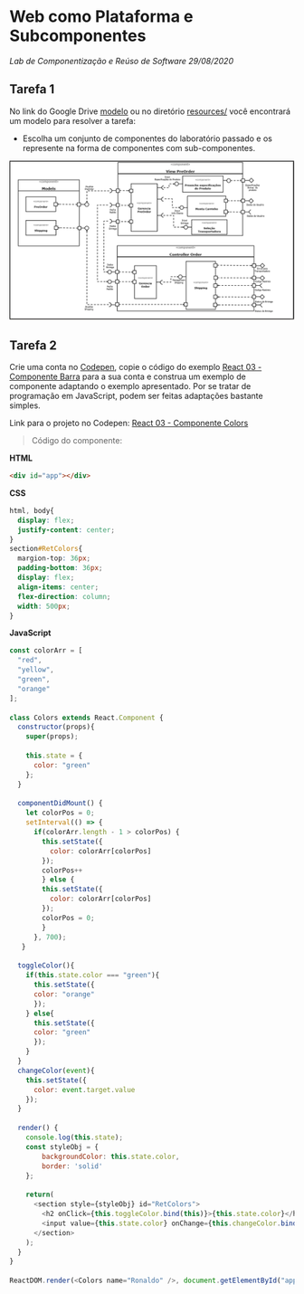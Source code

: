 
# Web como Plataforma e Subcomponentes
*Lab de Componentização e Reúso de Software 29/08/2020*

## Tarefa 1

No link do Google Drive [modelo](https://docs.google.com/presentation/d/1M3eM98yVZDYqfIaVog8pRs8b7ckVjEwDBPQ-lJ_V18U/edit?usp=sharing) ou no diretório [resources/](resources/) você encontrará um modelo para resolver a tarefa:

* Escolha um conjunto de componentes do laboratório passado e os represente na forma de componentes com sub-componentes.

![SubComponents](images/subcomponents.png)

## Tarefa 2

Crie uma conta no [Codepen](https://codepen.io/), copie o código do exemplo [React 03 - Componente Barra](https://codepen.io/santanche/pen/KKzmbwR) para a sua conta e construa um exemplo de componente adaptando o exemplo apresentado. Por se tratar de programação em JavaScript, podem ser feitas adaptações bastante simples.

Link para o projeto no Codepen: [React 03 - Componente Colors](https://codepen.io/ronagalvao/pen/MWyOpwJ)

> Código do componente:
>
**HTML**
~~~html
<div id="app"></div>  
~~~

**CSS**
~~~css
html, body{
  display: flex;
  justify-content: center;
}
section#RetColors{
  margion-top: 36px;
  padding-bottom: 36px;
  display: flex;
  align-items: center;
  flex-direction: column;
  width: 500px;
}
~~~


**JavaScript**
~~~javascript
const colorArr = [
  "red",
  "yellow",
  "green",
  "orange"
];

class Colors extends React.Component {
  constructor(props){
    super(props);
    
    this.state = {
      color: "green"
    };
  }
  
  componentDidMount() {
    let colorPos = 0;
    setInterval(() => {
      if(colorArr.length - 1 > colorPos) {
        this.setState({
          color: colorArr[colorPos]
        }); 
        colorPos++
        } else {
        this.setState({
          color: colorArr[colorPos]
        }); 
        colorPos = 0;
        }
      }, 700);
   }
  
  toggleColor(){
    if(this.state.color === "green"){
      this.setState({
      color: "orange"
      });
    } else{
      this.setState({
      color: "green"
      });
    }
  }
  changeColor(event){
    this.setState({
      color: event.target.value
    });
  }
                  
  render() {
    console.log(this.state);
    const styleObj = {
        backgroundColor: this.state.color,
        border: 'solid'       
    };
      
    return(
      <section style={styleObj} id="RetColors">
        <h2 onClick={this.toggleColor.bind(this)}>{this.state.color}</h2>  
        <input value={this.state.color} onChange={this.changeColor.bind(this)}/>
      </section>
    );
  } 
}

ReactDOM.render(<Colors name="Ronaldo" />, document.getElementById("app"));
~~~
